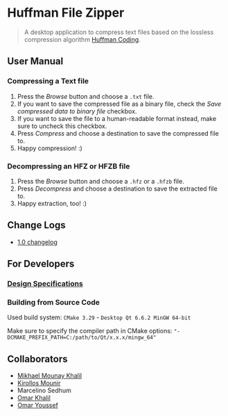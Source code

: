 # Huffman File Zipper

> A desktop application to compress text files based on the lossless compression algorithm [Huffman Coding](https://en.wikipedia.org/wiki/Huffman_coding).

## User Manual

### Compressing a Text file

1. Press the *Browse* button and choose a `.txt` file.
2. If you want to save the compressed file as a binary file, check the *Save compressed data to binary file* checkbox.
3. If you want to save the file to a human-readable format instead, make sure to uncheck this checkbox.
4. Press *Compress* and choose a destination to save the compressed file to.
5. Happy compression! :)

### Decompressing an HFZ or HFZB file

1. Press the *Browse* button and choose a `.hfz` or a `.hfzb` file.
2. Press *Decompress* and choose a destination to save the extracted file to.
3. Happy extraction, too! :)

## Change Logs

- [1.0 changelog](change-logs/CHANGELOG-1.0.md)

## For Developers

### [Design Specifications](design-specs/design-specs-1.0.md)

### Building from Source Code

Used build system: `CMake 3.29` - `Desktop Qt 6.6.2 MinGW 64-bit`

Make sure to specify the compiler path in CMake options:
`"-DCMAKE_PREFIX_PATH=C:/path/to/Qt/x.x.x/mingw_64"`

## Collaborators

- [Mikhael Mounay Khalil](https://github.com/MikhaelMounay)
- [Kirollos Mounir](https://github.com/KirollosFady)
- Marcelino Sedhum
- [Omar Khalil](https://github.com/omarramy22)
- [Omar Youssef](https://github.com/omaaryouussef)
